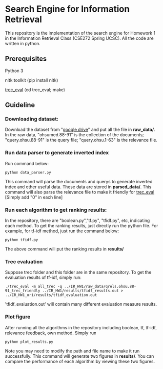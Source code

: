 
# Search Engine for Information Retrieval

This repository is the implementation of the search engine for Homework 1 in the Information Retrieval Class (CSE272 Spring UCSC). All the code are written in python.

## Prerequisites

Python 3

nltk toolkit (pip install nltk)

[trec_eval](https://github.com/usnistgov/trec_eval) (cd trec_eval; make)


## Guideline

### Downloading dataset: 

Download the dataset from "[google drive](https://drive.google.com/drive/folders/1fhrFtDtDWsxRJ2ND0zapsiZJUwBU7-4a?usp=sharing)" and put all the file in **raw_data/**. In the raw data, "ohsumed.88-91" is the collection of the documents; "query.ohsu.88-91" is the query file; "query.ohsu.1-63" is the relevance file.


### Run data parser to generate inverted index

Run command below:

```
python data_parser.py
```

This command will parse the documents and querys to generate inverted index and other useful data. These data are stored in **parsed_data/**. This command will also parse the relevance file to make it friendly for  [trec_eval](https://github.com/usnistgov/trec_eval) [Simply add "0" in each line]

### Run each algorithm to get ranking results:

In the repository, there are "boolean.py","tf.py", "tfidf.py", etc, indicating each method. To get the ranking results, just directly run the python file. For example, for tf-idf method, just run the command below:

```
python tfidf.py
```

The above command will put the ranking results in **results/**

### Trec evaluation

Suppose trec folder and this folder are in the same repository. To get the evaluation results of tf-idf, simply run: 

```
./trec_eval -m all_trec -q ../IR_HW1/raw_data/qrels.ohsu.88-91_trec_friendly ../IR_HW1/results/tfidf_results.out > ../IR_HW1_ori/results/tfidf_evaluation.out 
```

'tfidf_evaluation.out' will contain many different evaluation measure results. 

### Plot figure

After running all the algorithms in the repository including boolean, tf, tf-idf, relevance feedback, own method. Simply run

```
python plot_results.py
```

Note you may need to modify the path and file name to make it run successfully. This command will generate two figures in **results/**. You can compare the performance of each algorithm by viewing these two figures.